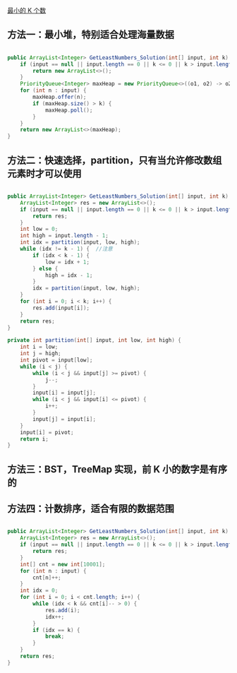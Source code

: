 [最小的 K 个数](https://www.nowcoder.com/practice/6a296eb82cf844ca8539b57c23e6e9bf?tpId=13&tqId=11182&tPage=1&rp=1&ru=/ta/coding-interviews&qru=/ta/coding-interviews/question-ranking&from=cyc_github)

## 方法一：最小堆，特别适合处理海量数据

```java

public ArrayList<Integer> GetLeastNumbers_Solution(int[] input, int k) {
    if (input == null || input.length == 0 || k <= 0 || k > input.length) {
        return new ArrayList<>();
    }
    PriorityQueue<Integer> maxHeap = new PriorityQueue<>((o1, o2) -> o2 - o1);  //注意
    for (int n : input) {
        maxHeap.offer(n);
        if (maxHeap.size() > k) {
            maxHeap.poll();
        }
    }
    return new ArrayList<>(maxHeap);
}

```

## 方法二：快速选择，partition，只有当允许修改数组元素时才可以使用

```java

public ArrayList<Integer> GetLeastNumbers_Solution(int[] input, int k) {
    ArrayList<Integer> res = new ArrayList<>();
    if (input == null || input.length == 0 || k <= 0 || k > input.length) {
        return res;
    }
    int low = 0;
    int high = input.length - 1;
    int idx = partition(input, low, high);
    while (idx != k - 1) {  //注意
        if (idx < k - 1) {
            low = idx + 1;
        } else {
            high = idx - 1;
        }
        idx = partition(input, low, high);
    }
    for (int i = 0; i < k; i++) {
        res.add(input[i]);
    }
    return res;
}

private int partition(int[] input, int low, int high) {
    int i = low;
    int j = high;
    int pivot = input[low];
    while (i < j) {
        while (i < j && input[j] >= pivot) {
            j--;
        }
        input[i] = input[j];
        while (i < j && input[i] <= pivot) {
            i++;
        }
        input[j] = input[i];
    }
    input[i] = pivot;
    return i;
}

```

## 方法三：BST，TreeMap 实现，前 K 小的数字是有序的

## 方法四：计数排序，适合有限的数据范围

```java

public ArrayList<Integer> GetLeastNumbers_Solution(int[] input, int k) {
    ArrayList<Integer> res = new ArrayList<>();
    if (input == null || input.length == 0 || k <= 0 || k > input.length) {
        return res;
    }
    int[] cnt = new int[10001];
    for (int n : input) {
        cnt[n]++;
    }
    int idx = 0;
    for (int i = 0; i < cnt.length; i++) {
        while (idx < k && cnt[i]-- > 0) {
            res.add(i);
            idx++;
        }
        if (idx == k) {
            break;
        }
    }
    return res;
}

```
